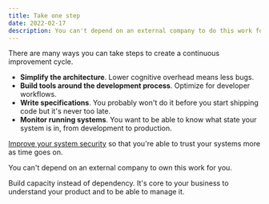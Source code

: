 ```yaml
---
title: Take one step
date: 2022-02-17
description: You can't depend on an external company to do this work for you.
---
```


There are many ways you can take steps to create a continuous improvement cycle.

- **Simplify the architecture**. Lower cognitive overhead means less bugs.
- **Build tools around the development process**. Optimize for developer workflows.
- **Write specifications**. You probably won't do it before you start shipping code but it's never too late.
- **Monitor running systems**. You want to be able to know what state your system is in, from development to production.

[Improve your system security](bringing-information-systems-under-management) so that you're able to trust your systems more as time goes on.

You can't depend on an external company to own this work for you.

Build capacity instead of dependency. It's core to your business to understand your product and to be able to manage it.
